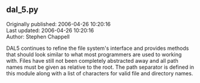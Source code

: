 ## dal_5.py  
Originally published: 2006-04-26 10:20:16  
Last updated: 2006-04-26 10:20:16  
Author: Stephen Chappell  
  
DAL5 continues to refine the file system's
interface and provides methods that should
look similar to what most programmers are
used to working with. Files have still not
been completely abstracted away and all
path names must be given as relative to
the root. The path separator is defined
in this module along with a list of
characters for valid file and directory names.